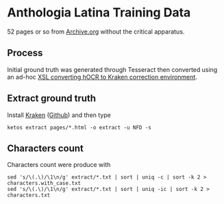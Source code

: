 Anthologia Latina Training Data
===============================

52 pages or so from [Archive.org](https://archive.org/details/bub_gb_YacNAAAAIAAJ) without the critical apparatus.

## Process

Initial ground truth was generated through Tesseract then converted using an ad-hoc [XSL converting hOCR to Kraken correction environment](https://gist.github.com/PonteIneptique/c866c3387f7a5709dbd17b86123b37c5).

## Extract ground truth

Install [Kraken](http://kraken.re) ([Github](https://github.com/mittagessen/kraken)) and then type

```shell
ketos extract pages/*.html -o extract -u NFD -s
```
## Characters count

Characters count were produce with

```shell
sed 's/\(.\)/\1\n/g' extract/*.txt | sort | uniq -c | sort -k 2 > characters.with_case.txt
sed 's/\(.\)/\1\n/g' extract/*.txt | sort | uniq -ic | sort -k 2 > characters.txt
```
